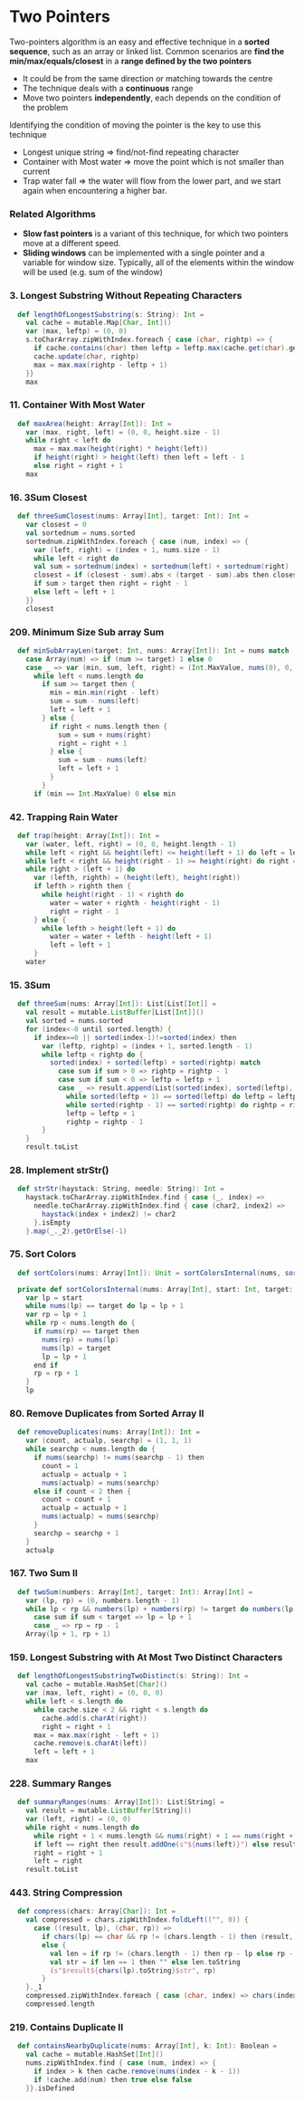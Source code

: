 # Two Pointers
Two-pointers algorithm is an easy and effective technique in a **sorted sequence**, such as an array or linked list.
Common scenarios are **find the min/max/equals/closest** in a **range defined by the two pointers**

- It could be from the same direction or matching towards the centre
- The technique deals with a **continuous** range
- Move two pointers **independently**, each depends on the condition of the problem

Identifying the condition of moving the pointer is the key to use this technique
- Longest unique string => find/not-find repeating character
- Container with Most water => move the point which is not smaller than current
- Trap water fall => the water will flow from the lower part, and we start again when encountering a higher bar.

### Related Algorithms
- **Slow fast pointers** is a variant of this technique, for which two pointers move at a different speed.
- **Sliding windows** can be implemented with a single pointer and a variable for window size. Typically, all of the elements within the window will be used (e.g. sum of the window)

### 3. Longest Substring Without Repeating Characters
```scala
  def lengthOfLongestSubstring(s: String): Int =
    val cache = mutable.Map[Char, Int]()
    var (max, leftp) = (0, 0)
    s.toCharArray.zipWithIndex.foreach { case (char, rightp) => {
      if cache.contains(char) then leftp = leftp.max(cache.get(char).get + 1)
      cache.update(char, rightp)
      max = max.max(rightp - leftp + 1)
    }}
    max
```

### 11. Container With Most Water
```scala
  def maxArea(height: Array[Int]): Int =
    var (max, right, left) = (0, 0, height.size - 1)
    while right < left do
      max = max.max(height(right) * height(left))
      if height(right) > height(left) then left = left - 1
      else right = right + 1
    max
```

### 16. 3Sum Closest
```scala
  def threeSumClosest(nums: Array[Int], target: Int): Int =
    var closest = 0
    val sortednum = nums.sorted
    sortednum.zipWithIndex.foreach { case (num, index) => {
      var (left, right) = (index + 1, nums.size - 1)
      while left < right do
      val sum = sortednum(index) + sortednum(left) + sortednum(right)
      closest = if (closest - sum).abs < (target - sum).abs then closest else sum
      if sum > target then right = right - 1
      else left = left + 1
    }}
    closest
```

### 209. Minimum Size Sub array Sum
```scala
  def minSubArrayLen(target: Int, nums: Array[Int]): Int = nums match
    case Array(num) => if (num >= target) 1 else 0
    case _ => var (min, sum, left, right) = (Int.MaxValue, nums(0), 0, 1)
      while left < nums.length do
        if sum >= target then {
          min = min.min(right - left)
          sum = sum - nums(left)
          left = left + 1
        } else {
          if right < nums.length then {
            sum = sum + nums(right)
            right = right + 1
          } else {
            sum = sum - nums(left)
            left = left + 1
          }
        }
      if (min == Int.MaxValue) 0 else min
```

### 42. Trapping Rain Water
```scala
  def trap(height: Array[Int]): Int =
    var (water, left, right) = (0, 0, height.length - 1)
    while left < right && height(left) <= height(left + 1) do left = left + 1
    while left < right && height(right - 1) >= height(right) do right = right - 1
    while right > (left + 1) do
      var (lefth, righth) = (height(left), height(right))
      if lefth > righth then {
        while height(right - 1) < righth do
          water = water + righth - height(right - 1)
          right = right - 1
      } else {
        while lefth > height(left + 1) do
          water = water + lefth - height(left + 1)
          left = left + 1
      }
    water
```

### 15. 3Sum
```scala
  def threeSum(nums: Array[Int]): List[List[Int]] =
    val result = mutable.ListBuffer[List[Int]]()
    val sorted = nums.sorted
    for (index<-0 until sorted.length) {
      if index==0 || sorted(index-1)!=sorted(index) then
        var (leftp, rightp) = (index + 1, sorted.length - 1)
        while leftp < rightp do {
          sorted(index) + sorted(leftp) + sorted(rightp) match
            case sum if sum > 0 => rightp = rightp - 1
            case sum if sum < 0 => leftp = leftp + 1
            case _ => result.append(List(sorted(index), sorted(leftp), sorted(rightp)))
              while sorted(leftp + 1) == sorted(leftp) do leftp = leftp + 1
              while sorted(rightp - 1) == sorted(rightp) do rightp = rightp - 1
              leftp = leftp + 1
              rightp = rightp - 1
        }
    }
    result.toList
```

### 28. Implement strStr()
```scala
  def strStr(haystack: String, needle: String): Int =
    haystack.toCharArray.zipWithIndex.find { case (_, index) =>
      needle.toCharArray.zipWithIndex.find { case (char2, index2) =>
        haystack(index + index2) != char2
      }.isEmpty
    }.map(_._2).getOrElse(-1)
```

### 75. Sort Colors
```scala
  def sortColors(nums: Array[Int]): Unit = sortColorsInternal(nums, sortColorsInternal(nums, 0, 0), 1)

  private def sortColorsInternal(nums: Array[Int], start: Int, target: Int): Int =
    var lp = start
    while nums(lp) == target do lp = lp + 1
    var rp = lp + 1
    while rp < nums.length do {
      if nums(rp) == target then
        nums(rp) = nums(lp)
        nums(lp) = target
        lp = lp + 1
      end if
      rp = rp + 1
    }
    lp
```

### 80. Remove Duplicates from Sorted Array II
```scala
  def removeDuplicates(nums: Array[Int]): Int =
    var (count, actualp, searchp) = (1, 1, 1)
    while searchp < nums.length do {
      if nums(searchp) != nums(searchp - 1) then
        count = 1
        actualp = actualp + 1
        nums(actualp) = nums(searchp)
      else if count < 2 then {
        count = count + 1
        actualp = actualp + 1
        nums(actualp) = nums(searchp)
      }
      searchp = searchp + 1
    }
    actualp
```

### 167. Two Sum II
```scala
  def twoSum(numbers: Array[Int], target: Int): Array[Int] =
    var (lp, rp) = (0, numbers.length - 1)
    while lp < rp && numbers(lp) + numbers(rp) != target do numbers(lp) + numbers(rp) match
      case sum if sum < target => lp = lp + 1
      case _ => rp = rp - 1
    Array(lp + 1, rp + 1)
```

### 159. Longest Substring with At Most Two Distinct Characters
```scala
  def lengthOfLongestSubstringTwoDistinct(s: String): Int =
    val cache = mutable.HashSet[Char]()
    var (max, left, right) = (0, 0, 0)
    while left < s.length do
      while cache.size < 2 && right < s.length do
        cache.add(s.charAt(right))
        right = right + 1
      max = max.max(right - left + 1)
      cache.remove(s.charAt(left))
      left = left + 1
    max
```

### 228. Summary Ranges
```scala
  def summaryRanges(nums: Array[Int]): List[String] =
    val result = mutable.ListBuffer[String]()
    var (left, right) = (0, 0)
    while right < nums.length do
      while right + 1 < nums.length && nums(right) + 1 == nums(right + 1) do right = right + 1
      if left == right then result.addOne(s"${nums(left)}") else result.addOne(s"${nums(left)}->${nums(right)}")
      right = right + 1
      left = right
    result.toList
```

### 443. String Compression
```scala
  def compress(chars: Array[Char]): Int =
    val compressed = chars.zipWithIndex.foldLeft(("", 0)) {
      case ((result, lp), (char, rp)) =>
        if chars(lp) == char && rp != (chars.length - 1) then (result, lp)
        else {
          val len = if rp != (chars.length - 1) then rp - lp else rp - lp + 1
          val str = if len == 1 then "" else len.toString
          (s"$result${chars(lp).toString}$str", rp)
        }
    }._1
    compressed.zipWithIndex.foreach { case (char, index) => chars(index) = char }
    compressed.length
```

### 219. Contains Duplicate II
```scala
  def containsNearbyDuplicate(nums: Array[Int], k: Int): Boolean =
    val cache = mutable.HashSet[Int]()
    nums.zipWithIndex.find { case (num, index) => {
      if index > k then cache.remove(nums(index - k - 1))
      if !cache.add(num) then true else false
    }}.isDefined
```
